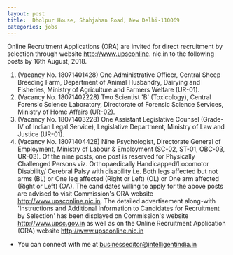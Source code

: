 ```yaml
---
layout: post
title:  Dholpur House, Shahjahan Road, New Delhi-110069 
categories: jobs
---
```


Online Recruitment Applications (ORA) are invited for direct
recruitment by selection through website http://www.upsconline.
nic.in to the following posts by 16th August, 2018.
1. (Vacancy No. 18071401428)
One Administrative Officer, Central Sheep Breeding Farm,
Department of Animal Husbandry, Dairying and Fisheries,
Ministry of Agriculture and Farmers Welfare (UR-01).
2. (Vacancy No. 18071402228)
Two Scientist 'B' (Toxicology), Central Forensic Science
Laboratory, Directorate of Forensic Science Services, Ministry of
Home Affairs (UR-02).
3. (Vacancy No. 18071403228)
One Assistant Legislative Counsel (Grade-IV of Indian Legal
Service), Legislative Department, Ministry of Law and Justice
(UR-01).
4. (Vacancy No. 18071404428)
Nine Psychologist, Directorate General of Employment, Ministry
of Labour & Employment (SC-02, ST-01, OBC-03, UR-03). Of the
nine posts, one post is reserved for Physically Challenged
Persons viz. Orthopaedically Handicapped/Locomotor Disability/
Cerebral Palsy with disability i.e. Both legs affected but not arms
(BL) or One leg affected (Right or Left) (OL) or One arm affected
(Right or Left) (OA).
The candidates willing to apply for the above posts are advised to visit
Commission's ORA website http://www.upsconline.nic.in. The
detailed advertisement along-with 'Instructions and Additional
Information to Candidates for Recruitment by Selection' has been
displayed on Commission's website http://www.upsc.gov.in as well
as on the Online Recruitment Application (ORA) website
http://www.upsconline.nic.in

- You can connect with me at [businesseditor@intelligentindia.in](mailto:businesseditor@intelligentindia.in)
 


